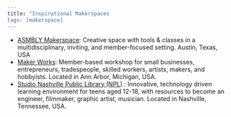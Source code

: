 ```yaml
---
title: "Inspirational Makerspaces
tags: [makerspace]
---
```


- [ASMBLY Makerspace](https://asmbly.org/): Creative space with tools & classes in a multidisciplinary, inviting, and member-focused setting. Austin, Texas, USA
- [Maker Works](https://www.maker-works.com/about): Member-based workshop for small businesses, entrepreneurs, tradespeople, skilled workers, artists, makers, and hobbyists. Located in Ann Arbor, Michigan, USA.
- [Studio Nashville Public Library (NPL)](https://library.nashville.org/events/studio-npl) : Innovative, technology driven learning environment for teens aged 12-18, with resources to become an engineer, filmmaker, graphic artist, musician. Located in Nashville, Tennessee, USA.